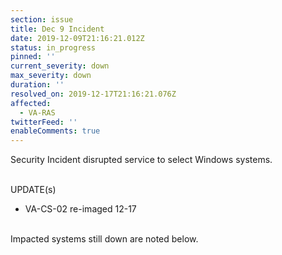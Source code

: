 ```yaml
---
section: issue
title: Dec 9 Incident
date: 2019-12-09T21:16:21.012Z
status: in_progress
pinned: ''
current_severity: down
max_severity: down
duration: ''
resolved_on: 2019-12-17T21:16:21.076Z
affected:
  - VA-RAS
twitterFeed: ''
enableComments: true
---
```

Security Incident disrupted service to select Windows systems.<br><br>

UPDATE(s)<br>

* VA-CS-02 re-imaged 12-17<br><br>

Impacted systems still down are noted below.
